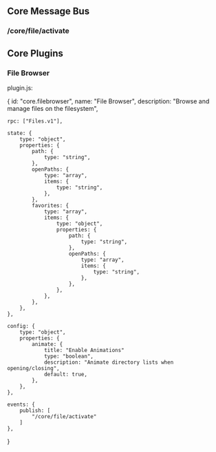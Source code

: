 ## Core Message Bus

### /core/file/activate




## Core Plugins

### File Browser

plugin.js:

{
	id: "core.filebrowser",
	name: "File Browser",
	description: "Browse and manage files on the filesystem",

	rpc: ["Files.v1"],

	state: {
		type: "object",
		properties: {
			path: {
				type: "string",
			},
			openPaths: {
				type: "array",
				items: {
					type: "string",
				},
			},
			favorites: {
				type: "array",
				items: {
					type: "object",
					properties: {
						path: {
							type: "string",
						},
						openPaths: {
							type: "array",
							items: {
								type: "string",
							},
						},
					},
				},
			},
		},
	},

	config: {
		type: "object",
		properties: {
			animate: {
				title: "Enable Animations"
				type: "boolean",
				description: "Animate directory lists when opening/closing",
				default: true,
			},
		},
	},

	events: {
		publish: [
			"/core/file/activate"
		]
	},

}

